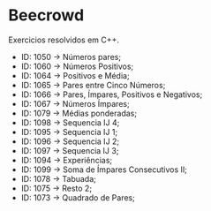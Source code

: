 # Beecrowd
Exercicios resolvidos em C++.

<ul>
    <li>ID: 1050 -> Números pares;</li>
    <li>ID: 1060 -> Números Positivos;</li>
    <li>ID: 1064 -> Positivos e Média;</li>
    <li>ID: 1065 -> Pares entre Cinco Números;</li>
    <li>ID: 1066 -> Pares, Ímpares, Positivos e Negativos;</li>
    <li>ID: 1067 -> Números Ímpares;</li>
    <li>ID: 1079 -> Médias ponderadas;</li>
    <li>ID: 1098 -> Sequencia IJ 4;</li>
    <li>ID: 1095 -> Sequencia IJ 1;</li>
    <li>ID: 1096 -> Sequencia IJ 2;</li>
    <li>ID: 1097 -> Sequencia IJ 3;</li>
    <li>ID: 1094 -> Experiências;</li>
    <li>ID: 1099 -> Soma de Ímpares Consecutivos II;</li>
    <li>ID: 1078 -> Tabuada;</li>
    <li>ID: 1075 ->	Resto 2;</li>
    <li>ID: 1073 -> Quadrado de Pares;</li>
</ul>
